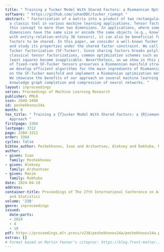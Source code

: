 ```yaml
---
title: " Training a Tucker Model With Shared Factors: a Riemannian Optimization Approach "
software: " https://github.com/johanDDC/tucker_riemopt "
abstract: " Factorization of a matrix into a product of two rectangular factors, is
  a classic tool in various machine learning applications. Tensor factorizations generalize
  this concept to more than two dimensions. In applications, where some of the tensor
  dimensions have the same size or encode the same objects (e.g., knowledge graphs
  with entity-relation-entity 3D tensors), it can also be beneficial for the respective
  factors to be shared. In this paper, we consider a well-known Tucker tensor factorization
  and study its properties under the shared factor constraint. We call it a shared-factor
  Tucker factorization (SF-Tucker). Since sharing factors breaks polylinearity of
  classical tensor factorizations, common optimization schemes such as alternating
  least squares become inapplicable. Nevertheless, as we show in this paper, a set
  of fixed-rank SF-Tucker tensors preserves a Riemannian manifold structure. Therefore,
  we develop efficient algorithms for the main ingredients of Riemannian optimization
  on the SF-Tucker manifold and implement a Riemannian optimization method with momentum.
  We showcase the benefits of our approach on several machine learning tasks including
  knowledge graph completion and compression of neural networks. "
layout: inproceedings
series: Proceedings of Machine Learning Research
publisher: PMLR
issn: 2640-3498
id: peshekhonov24a
month: 0
tex_title: " Training a {T}ucker Model With Shared Factors: a {R}iemannian Optimization
  Approach "
firstpage: 3304
lastpage: 3312
page: 3304-3312
order: 3304
cycles: false
bibtex_author: Peshekhonov, Ivan and Arzhantsev, Aleksey and Rakhuba, Maxim
author:
- given: Ivan
  family: Peshekhonov
- given: Aleksey
  family: Arzhantsev
- given: Maxim
  family: Rakhuba
date: 2024-04-18
address:
container-title: Proceedings of The 27th International Conference on Artificial Intelligence
  and Statistics
volume: '238'
genre: inproceedings
issued:
  date-parts:
  - 2024
  - 4
  - 18
pdf: https://proceedings.mlr.press/v238/peshekhonov24a/peshekhonov24a.pdf
extras: []
# Format based on Martin Fenner's citeproc: https://blog.front-matter.io/posts/citeproc-yaml-for-bibliographies/
---
```

